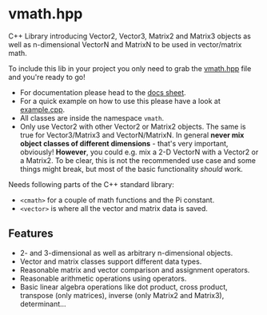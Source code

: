 # vmath.hpp

C++ Library introducing Vector2, Vector3, Matrix2 and Matrix3 objects as well as n-dimensional VectorN and MatrixN to be used in vector/matrix math.

To include this lib in your project you only need to grab the [vmath.hpp](vmath.hpp) file and you're ready to go!

* For documentation please head to the [docs sheet](DOCS.md).
* For a quick example on how to use this please have a look at [example.cpp](example.cpp).
* All classes are inside the namespace `vmath`.
* Only use Vector2 with other Vector2 or Matrix2 objects. The same is true for Vector3/Matrix3 and VectorN/MatrixN. In general **never mix object classes of different dimensions** - that's very important, obviously! **However**, you could e.g. mix a 2-D VectorN with a Vector2 or a Matrix2. To be clear, this is not the recommended use case and some things might break, but most of the basic functionality *should* work.

Needs following parts of the C++ standard library:
- `<cmath>` for a couple of math functions and the Pi constant.
- `<vector>` is where all the vector and matrix data is saved.


## Features
- 2- and 3-dimensional as well as arbitrary n-dimensional objects.
- Vector and matrix classes support different data types.
- Reasonable matrix and vector comparison and assignment operators.
- Reasonable arithmetic operations using operators.
- Basic linear algebra operations like dot product, cross product, transpose (only matrices), inverse (only Matrix2 and Matrix3), determinant...

